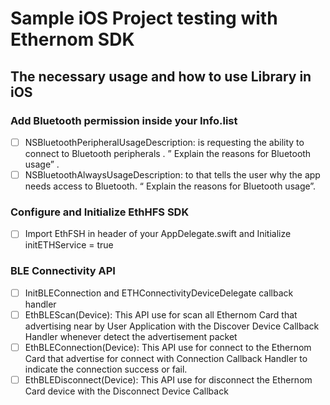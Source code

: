 # Sample iOS Project testing with Ethernom SDK 



## The necessary usage and how to use Library in iOS 

### Add Bluetooth permission inside your Info.list 
- [ ] NSBluetoothPeripheralUsageDescription: is requesting the ability to connect to Bluetooth peripherals . ” Explain the reasons for Bluetooth usage” .
- [ ] NSBluetoothAlwaysUsageDescription:   to that tells the user why the app needs access to Bluetooth.  “ Explain the reasons for Bluetooth usage”.

### Configure and Initialize EthHFS SDK
- [ ] Import EthFSH in header of your AppDelegate.swift  and Initialize initETHService = true

### BLE Connectivity API
- [ ] InitBLEConnection and ETHConnectivityDeviceDelegate callback handler
- [ ] EthBLEScan(Device): This API use for scan all Ethernom Card that advertising near by User Application with the Discover Device Callback Handler whenever detect the advertisement packet
- [ ] EthBLEConnection(Device): This API use for connect to the Ethernom Card that advertise for connect with Connection Callback Handler to indicate the connection success or fail.
- [ ] EthBLEDisconnect(Device): This API use for disconnect the Ethernom Card device  with the Disconnect Device Callback
